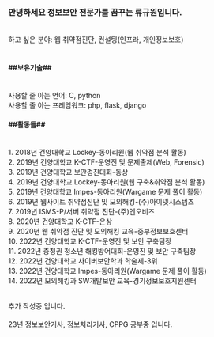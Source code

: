 ### <h3>안녕하세요 정보보안 전문가를 꿈꾸는 류규원입니다.</h3>
<br>
하고 싶은 분야: 웹 취약점진단, 컨설팅(인프라, 개인정보보호)
<br>
<br>
<h4>##보유기술##</h4>
<br>
사용할 줄 아는 언어: C, python
<br>
사용할 줄 아는 프레임워크: php, flask, django
<br>
<h4>##활동들##</h4>
<br>
1. 2018년 건양대학교 Lockey-동아리원(웹 취약점 분석 활동)
<br>
2. 2019년 건양대학교 K-CTF-운영진 및 문제출제(Web, Forensic)
<br>
3. 2019년 건양대학교 보안경진대회-동상
<br>
4. 2019년 건양대학교 Lockey-동아리원(웹 구축&취약점 분석 활동)
<br>
5. 2019년 건양대학교 Impes-동아리원(Wargame 문제 풀이 활동)
<br>
6. 2019년 웹사이트 취약점진단 및 모의해킹-(주)아이넷시스템즈
<br>
7. 2019년 ISMS-P/서버 취약점 진단-(주)엔오비즈
<br>
8. 2020년 건양대학교 K-CTF-은상
<br>
9. 2020년 웹 취약점 진단 및 모의해킹 교육-중부정보보호센터
<br>
10. 2022년 건양대학교 K-CTF-운영진 및 보안 구축팀장
<br>
11. 2022년 충청권 청소년 해킹방어대회-운영진 및 보안 구축팀장
<br>
12. 2022년 건양대학교 사이버보안학과 학술제-3위
<br>
13. 2022년 건양대학교 Impes-동아리원(Wargame 문제 풀이 활동)
<br>
14. 2022년 모의해킹과 SW개발보안 교육-경기정보보호지원센터


<br> 추가 작성중 입니다.
<br>
<br> 23년 정보보안기사, 정보처리기사, CPPG 공부중 입니다.
<!--
**Q1-Security/Q1-Security** is a ✨ _special_ ✨ repository because its `README.md` (this file) appears on your GitHub profile.

Here are some ideas to get you started:

- 🔭 I’m currently working on ...
- 🌱 I’m currently learning ...
- 👯 I’m looking to collaborate on ...
- 🤔 I’m looking for help with ...
- 💬 Ask me about ...
- 📫 How to reach me: ...
- 😄 Pronouns: ...
- ⚡ Fun fact: ...
-->
